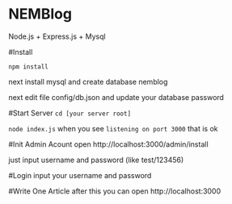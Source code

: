 # NEMBlog
Node.js + Express.js + Mysql


#Install
  
  `npm install`

next install mysql and create database nemblog

next edit file config/db.json and update your database password

#Start Server
`cd [your server root]`

`node index.js`
when you see `listening on port 3000` that is ok

#Init Admin Acount
open http://localhost:3000/admin/install

just input username and password (like test/123456)

#Login 
input your username and password 

#Write One Article
after this you can open http://localhost:3000

